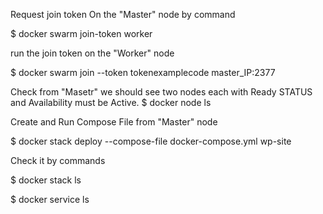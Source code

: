 Request join token On the "Master" node by command

$ docker swarm join-token worker

run the join token on the "Worker" node

$ docker swarm join --token tokenexamplecode master_IP:2377

Check from "Masetr" we should see two nodes each with Ready STATUS and Availability must be Active.
$ docker node ls


Create and Run Compose File from "Master" node

$ docker stack deploy --compose-file docker-compose.yml wp-site

Check it by commands

$ docker stack ls

$ docker service ls

